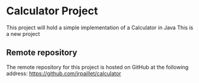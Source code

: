 # Calculator Project
This project will hold a simple implementation of a Calculator in Java
This is a new project
## Remote repository
The remote repository for this project is hosted on GitHub at the following address: https://github.com/jrpaillet/calculator

